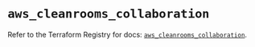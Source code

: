 # `aws_cleanrooms_collaboration`

Refer to the Terraform Registry for docs: [`aws_cleanrooms_collaboration`](https://registry.terraform.io/providers/hashicorp/aws/5.40.0/docs/resources/cleanrooms_collaboration).
